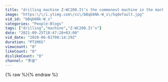 ```yaml
---
title: "drilling machine Z-WC200.It’s the commonest machine in the market."
image: "https:\/\/i.ytimg.com\/vi\/bBqb6Nk-W_s\/hqdefault.jpg"
vid_id: "bBqb6Nk-W_s"
categories: "People-Blogs"
tags: ["drilling","machine","Z-WC200.It’s"]
date: "2021-09-25T18:47:20+03:00"
vid_date: "2020-06-01T08:14:29Z"
duration: "PT1M6S"
viewcount: "0"
likeCount: "0"
dislikeCount: "0"
channel: "李波"
---
```

{% raw %}{% endraw %}
